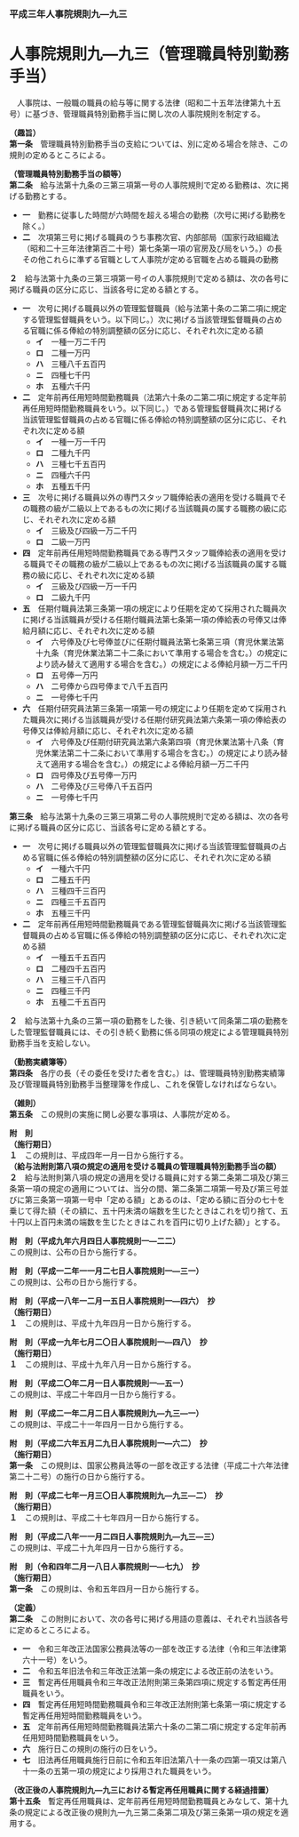 ### 平成三年人事院規則九―九三  
# 人事院規則九―九三（管理職員特別勤務手当）  
　人事院は、一般職の職員の給与等に関する法律（昭和二十五年法律第九十五号）に基づき、管理職員特別勤務手当に関し次の人事院規則を制定する。  
  
**（趣旨）**  
**第一条**　管理職員特別勤務手当の支給については、別に定める場合を除き、この規則の定めるところによる。  
  
**（管理職員特別勤務手当の額等）**  
**第二条**　給与法第十九条の三第三項第一号の人事院規則で定める勤務は、次に掲げる勤務とする。  
* **一**　勤務に従事した時間が六時間を超える場合の勤務（次号に掲げる勤務を除く。）  
* **二**　次項第三号に掲げる職員のうち事務次官、内部部局（国家行政組織法（昭和二十三年法律第百二十号）第七条第一項の官房及び局をいう。）の長その他これらに準ずる官職として人事院が定める官職を占める職員の勤務  
  
**２**　給与法第十九条の三第三項第一号イの人事院規則で定める額は、次の各号に掲げる職員の区分に応じ、当該各号に定める額とする。  
* **一**　次号に掲げる職員以外の管理監督職員（給与法第十条の二第二項に規定する管理監督職員をいう。以下同じ。）次に掲げる当該管理監督職員の占める官職に係る俸給の特別調整額の区分に応じ、それぞれ次に定める額  
	* **イ**　一種一万二千円  
	* **ロ**　二種一万円  
	* **ハ**　三種八千五百円  
	* **ニ**　四種七千円  
	* **ホ**　五種六千円  
* **二**　定年前再任用短時間勤務職員（法第六十条の二第二項に規定する定年前再任用短時間勤務職員をいう。以下同じ。）である管理監督職員次に掲げる当該管理監督職員の占める官職に係る俸給の特別調整額の区分に応じ、それぞれ次に定める額  
	* **イ**　一種一万一千円  
	* **ロ**　二種九千円  
	* **ハ**　三種七千五百円  
	* **ニ**　四種六千円  
	* **ホ**　五種五千円  
* **三**　次号に掲げる職員以外の専門スタッフ職俸給表の適用を受ける職員でその職務の級が二級以上であるもの次に掲げる当該職員の属する職務の級に応じ、それぞれ次に定める額  
	* **イ**　三級及び四級一万二千円  
	* **ロ**　二級一万円  
* **四**　定年前再任用短時間勤務職員である専門スタッフ職俸給表の適用を受ける職員でその職務の級が二級以上であるもの次に掲げる当該職員の属する職務の級に応じ、それぞれ次に定める額  
	* **イ**　三級及び四級一万一千円  
	* **ロ**　二級九千円  
* **五**　任期付職員法第三条第一項の規定により任期を定めて採用された職員次に掲げる当該職員が受ける任期付職員法第七条第一項の俸給表の号俸又は俸給月額に応じ、それぞれ次に定める額  
	* **イ**　六号俸及び七号俸並びに任期付職員法第七条第三項（育児休業法第十九条（育児休業法第二十二条において準用する場合を含む。）の規定により読み替えて適用する場合を含む。）の規定による俸給月額一万二千円  
	* **ロ**　五号俸一万円  
	* **ハ**　二号俸から四号俸まで八千五百円  
	* **ニ**　一号俸七千円  
* **六**　任期付研究員法第三条第一項第一号の規定により任期を定めて採用された職員次に掲げる当該職員が受ける任期付研究員法第六条第一項の俸給表の号俸又は俸給月額に応じ、それぞれ次に定める額  
	* **イ**　六号俸及び任期付研究員法第六条第四項（育児休業法第十八条（育児休業法第二十二条において準用する場合を含む。）の規定により読み替えて適用する場合を含む。）の規定による俸給月額一万二千円  
	* **ロ**　四号俸及び五号俸一万円  
	* **ハ**　二号俸及び三号俸八千五百円  
	* **ニ**　一号俸七千円  
  
**第三条**　給与法第十九条の三第三項第二号の人事院規則で定める額は、次の各号に掲げる職員の区分に応じ、当該各号に定める額とする。  
* **一**　次号に掲げる職員以外の管理監督職員次に掲げる当該管理監督職員の占める官職に係る俸給の特別調整額の区分に応じ、それぞれ次に定める額  
	* **イ**　一種六千円  
	* **ロ**　二種五千円  
	* **ハ**　三種四千三百円  
	* **ニ**　四種三千五百円  
	* **ホ**　五種三千円  
* **二**　定年前再任用短時間勤務職員である管理監督職員次に掲げる当該管理監督職員の占める官職に係る俸給の特別調整額の区分に応じ、それぞれ次に定める額  
	* **イ**　一種五千五百円  
	* **ロ**　二種四千五百円  
	* **ハ**　三種三千八百円  
	* **ニ**　四種三千円  
	* **ホ**　五種二千五百円  
  
**２**　給与法第十九条の三第一項の勤務をした後、引き続いて同条第二項の勤務をした管理監督職員には、その引き続く勤務に係る同項の規定による管理職員特別勤務手当を支給しない。  
  
**（勤務実績簿等）**  
**第四条**　各庁の長（その委任を受けた者を含む。）は、管理職員特別勤務実績簿及び管理職員特別勤務手当整理簿を作成し、これを保管しなければならない。  
  
**（雑則）**  
**第五条**　この規則の実施に関し必要な事項は、人事院が定める。  
  
**附　則**  
**（施行期日）**  
**１**　この規則は、平成四年一月一日から施行する。  
**（給与法附則第八項の規定の適用を受ける職員の管理職員特別勤務手当の額）**  
**２**　給与法附則第八項の規定の適用を受ける職員に対する第二条第二項及び第三条第一項の規定の適用については、当分の間、第二条第二項第一号及び第三号並びに第三条第一項第一号中「定める額」とあるのは、「定める額に百分の七十を乗じて得た額（その額に、五十円未満の端数を生じたときはこれを切り捨て、五十円以上百円未満の端数を生じたときはこれを百円に切り上げた額）」とする。  
  
**附　則（平成九年六月四日人事院規則一―二二）**  
この規則は、公布の日から施行する。  
  
**附　則（平成一二年一一月二七日人事院規則一―三一）**  
この規則は、公布の日から施行する。  
  
**附　則（平成一八年一二月一五日人事院規則一―四六）　抄**  
**（施行期日）**  
**１**　この規則は、平成十九年四月一日から施行する。  
  
**附　則（平成一九年七月二〇日人事院規則一―四八）　抄**  
**（施行期日）**  
**１**　この規則は、平成十九年八月一日から施行する。  
  
**附　則（平成二〇年二月一日人事院規則一―五一）**  
この規則は、平成二十年四月一日から施行する。  
  
**附　則（平成二一年二月二日人事院規則九―九三―一）**  
この規則は、平成二十一年四月一日から施行する。  
  
**附　則（平成二六年五月二九日人事院規則一―六二）　抄**  
**（施行期日）**  
**第一条**　この規則は、国家公務員法等の一部を改正する法律（平成二十六年法律第二十二号）の施行の日から施行する。  
  
**附　則（平成二七年一月三〇日人事院規則九―九三―二）　抄**  
**（施行期日）**  
**１**　この規則は、平成二十七年四月一日から施行する。  
  
**附　則（平成二八年一一月二四日人事院規則九―九三―三）**  
この規則は、平成二十九年四月一日から施行する。  
  
**附　則（令和四年二月一八日人事院規則一―七九）　抄**  
**（施行期日）**  
**第一条**　この規則は、令和五年四月一日から施行する。  
  
**（定義）**  
**第二条**　この附則において、次の各号に掲げる用語の意義は、それぞれ当該各号に定めるところによる。  
* **一**　令和三年改正法国家公務員法等の一部を改正する法律（令和三年法律第六十一号）をいう。  
* **二**　令和五年旧法令和三年改正法第一条の規定による改正前の法をいう。  
* **三**　暫定再任用職員令和三年改正法附則第三条第四項に規定する暫定再任用職員をいう。  
* **四**　暫定再任用短時間勤務職員令和三年改正法附則第七条第一項に規定する暫定再任用短時間勤務職員をいう。  
* **五**　定年前再任用短時間勤務職員法第六十条の二第二項に規定する定年前再任用短時間勤務職員をいう。  
* **六**　施行日この規則の施行の日をいう。  
* **七**　旧法再任用職員施行日前に令和五年旧法第八十一条の四第一項又は第八十一条の五第一項の規定により採用された職員をいう。  
  
**（改正後の人事院規則九―九三における暫定再任用職員に関する経過措置）**  
**第十五条**　暫定再任用職員は、定年前再任用短時間勤務職員とみなして、第十九条の規定による改正後の規則九―九三第二条第二項及び第三条第一項の規定を適用する。  
  
